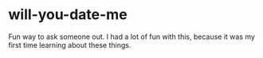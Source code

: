 # will-you-date-me
Fun way to ask someone out. I had a lot of fun with this, because it was my first time learning about these things. 
